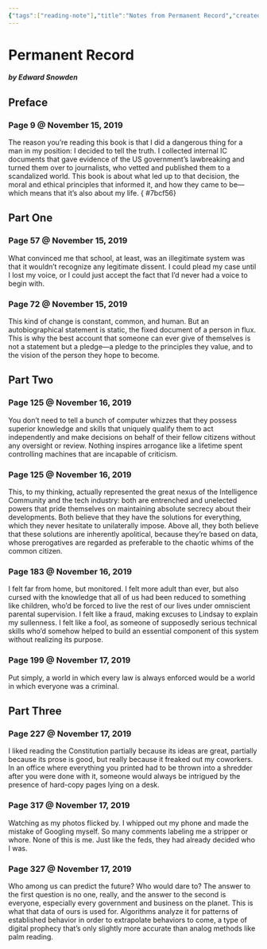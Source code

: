 ```yaml
---
{"tags":["reading-note"],"title":"Notes from Permanent Record","created":"2019-11-15T17:42:24+06:00","updated":"2023-01-30T23:45:06+06:00","dg-publish":true,"maturity":"reading-note","permalink":"/personal/reading/notes-and-highlights/permanent-record/","dgPassFrontmatter":true}
---
```


# Permanent Record
##### by Edward Snowden

## Preface 
### Page 9 @ November 15, 2019
The reason you’re reading this book is that I did a dangerous thing for a man in my position: I decided to tell the truth. I collected internal IC documents that gave evidence of the US government’s lawbreaking and turned them over to journalists, who vetted and published them to a scandalized world. This book is about what led up to that decision, the moral and ethical principles that informed it, and how they came to be—which means that it’s also about my life.
{ #7bcf56}


## Part One 
### Page 57 @ November 15, 2019
What convinced me that school, at least, was an illegitimate system was that it wouldn’t recognize any legitimate dissent. I could plead my case until I lost my voice, or I could just accept the fact that I’d never had a voice to begin with.

### Page 72 @ November 15, 2019
This kind of change is constant, common, and human. But an autobiographical statement is static, the fixed document of a person in flux. This is why the best account that someone can ever give of themselves is not a statement but a pledge—a pledge to the principles they value, and to the vision of the person they hope to become.

## Part Two 
### Page 125 @ November 16, 2019
You don’t need to tell a bunch of computer whizzes that they possess superior knowledge and skills that uniquely qualify them to act independently and make decisions on behalf of their fellow citizens without any oversight or review. Nothing inspires arrogance like a lifetime spent controlling machines that are incapable of criticism.

### Page 125 @ November 16, 2019
This, to my thinking, actually represented the great nexus of the Intelligence Community and the tech industry: both are entrenched and unelected powers that pride themselves on maintaining absolute secrecy about their developments. Both believe that they have the solutions for everything, which they never hesitate to unilaterally impose. Above all, they both believe that these solutions are inherently apolitical, because they’re based on data, whose prerogatives are regarded as preferable to the chaotic whims of the common citizen.

### Page 183 @ November 16, 2019
I felt far from home, but monitored. I felt more adult than ever, but also cursed with the knowledge that all of us had been reduced to something like children, who’d be forced to live the rest of our lives under omniscient parental supervision. I felt like a fraud, making excuses to Lindsay to explain my sullenness. I felt like a fool, as someone of supposedly serious technical skills who’d somehow helped to build an essential component of this system without realizing its purpose.

### Page 199 @ November 17, 2019
Put simply, a world in which every law is always enforced would be a world in which everyone was a criminal.

## Part Three 
### Page 227 @ November 17, 2019
I liked reading the Constitution partially because its ideas are great, partially because its prose is good, but really because it freaked out my coworkers. In an office where everything you printed had to be thrown into a shredder after you were done with it, someone would always be intrigued by the presence of hard-copy pages lying on a desk.

### Page 317 @ November 17, 2019
Watching as my photos flicked by. I whipped out my phone and made the mistake of Googling myself. So many comments labeling me a stripper or whore. None of this is me. Just like the feds, they had already decided who I was.

### Page 327 @ November 17, 2019
Who among us can predict the future? Who would dare to? The answer to the first question is no one, really, and the answer to the second is everyone, especially every government and business on the planet. This is what that data of ours is used for. Algorithms analyze it for patterns of established behavior in order to extrapolate behaviors to come, a type of digital prophecy that’s only slightly more accurate than analog methods like palm reading.